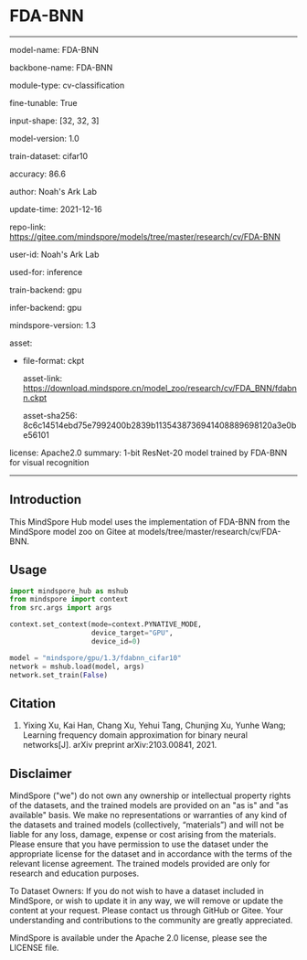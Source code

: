 # FDA-BNN

---

model-name: FDA-BNN

backbone-name: FDA-BNN

module-type: cv-classification

fine-tunable: True

input-shape: [32, 32, 3]

model-version: 1.0

train-dataset: cifar10

accuracy: 86.6

author: Noah's Ark Lab

update-time: 2021-12-16

repo-link: https://gitee.com/mindspore/models/tree/master/research/cv/FDA-BNN

user-id: Noah's Ark Lab

used-for: inference

train-backend: gpu

infer-backend: gpu

mindspore-version: 1.3

asset:

- file-format: ckpt

  asset-link: https://download.mindspore.cn/model_zoo/research/cv/FDA_BNN/fdabnn.ckpt

  asset-sha256: 8c6c14514ebd75e7992400b2839b1135438736941408889698120a3e0be56101

license: Apache2.0
summary: 1-bit ResNet-20 model trained by FDA-BNN for visual recognition

---

## Introduction

This MindSpore Hub model uses the implementation of FDA-BNN from the MindSpore model zoo on Gitee at models/tree/master/research/cv/FDA-BNN.

## Usage

```python
import mindspore_hub as mshub
from mindspore import context
from src.args import args

context.set_context(mode=context.PYNATIVE_MODE,
                    device_target="GPU",
                    device_id=0)

model = "mindspore/gpu/1.3/fdabnn_cifar10"
network = mshub.load(model, args)
network.set_train(False)
```

## Citation

1. Yixing Xu, Kai Han, Chang Xu, Yehui Tang, Chunjing Xu, Yunhe Wang;  Learning frequency domain approximation for binary neural networks[J]. arXiv preprint arXiv:2103.00841, 2021.

## Disclaimer

MindSpore ("we") do not own any ownership or intellectual property rights of the datasets, and the trained models are provided on an "as is" and "as available" basis. We make no representations or warranties of any kind of the datasets and trained models (collectively, “materials”) and will not be liable for any loss, damage, expense or cost arising from the materials. Please ensure that you have permission to use the dataset under the appropriate license for the dataset and in accordance with the terms of the relevant license agreement. The trained models provided are only for research and education purposes.

To Dataset Owners: If you do not wish to have a dataset included in MindSpore, or wish to update it in any way, we will remove or update the content at your request. Please contact us through GitHub or Gitee. Your understanding and contributions to the community are greatly appreciated.

MindSpore is available under the Apache 2.0 license, please see the LICENSE file.